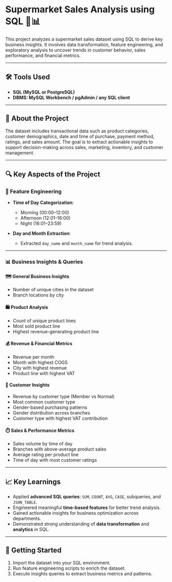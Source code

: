 # Supermarket Sales Analysis using SQL 🛒📊

This project analyzes a supermarket sales dataset using SQL to derive key business insights. It involves data transformation, feature engineering, and exploratory analysis to uncover trends in customer behavior, sales performance, and financial metrics.

---

## 🛠️ Tools Used

- **SQL (MySQL or PostgreSQL)**
- **DBMS: MySQL Workbench / pgAdmin / any SQL client**

---

## 📌 About the Project

The dataset includes transactional data such as product categories, customer demographics, date and time of purchase, payment method, ratings, and sales amount. The goal is to extract actionable insights to support decision-making across sales, marketing, inventory, and customer management.

---

## 🔍 Key Aspects of the Project

### 🧱 Feature Engineering

- **Time of Day Categorization**:
  - Morning (00:00–12:00)
  - Afternoon (12:01–16:00)
  - Night (16:01–23:59)

- **Day and Month Extraction**:
  - Extracted `day_name` and `month_name` for trend analysis.

---

### 📊 Business Insights & Queries

#### 🗺️ General Business Insights
- Number of unique cities in the dataset
- Branch locations by city

#### 🛍️ Product Analysis
- Count of unique product lines
- Most sold product line
- Highest revenue-generating product line

#### 💰 Revenue & Financial Metrics
- Revenue per month
- Month with highest COGS
- City with highest revenue
- Product line with highest VAT

#### 👥 Customer Insights
- Revenue by customer type (Member vs Normal)
- Most common customer type
- Gender-based purchasing patterns
- Gender distribution across branches
- Customer type with highest VAT contribution

#### ⏱️ Sales & Performance Metrics
- Sales volume by time of day
- Branches with above-average product sales
- Average rating per product line
- Time of day with most customer ratings

---

## 📈 Key Learnings

- Applied **advanced SQL queries**: `SUM`, `COUNT`, `AVG`, `CASE`, subqueries, and `JSON_TABLE`.
- Engineered meaningful **time-based features** for better trend analysis.
- Gained actionable insights for business optimization across departments.
- Demonstrated strong understanding of **data transformation** and **analytics** in SQL.

---

## 🚀 Getting Started

1. Import the dataset into your SQL environment.
2. Run feature engineering scripts to enrich the dataset.
3. Execute insights queries to extract business metrics and patterns.

